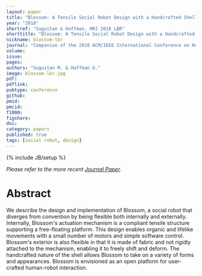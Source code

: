 ```yaml
---
layout: paper
title: "Blossom: A Tensile Social Robot Design with a Handcrafted Shell"
year: "2018"
shortref: "Suguitan & Hoffman. HRI 2018 LBR"
shorttitle: "Blossom: A Tensile Social Robot Design with a Handcrafted Shell"
nickname: blossom-lbr
journal: "Companion of the 2018 ACM/IEEE International Conference on Human-Robot Interaction (HRI)"
volume: 
issue: 
pages: 
authors: "Suguitan M. & Hoffman G."
image: blossom-lbr.jpg
pdf: 
pdflink:
pubtype: conference
github: 
pmid:  
pmcid: 
f1000: 
figshare: 
doi: 
category: papers
published: true
tags: [social robot, design]
---
```

{% include JB/setup %}

*Please refer to the more recent [Journal Paper](blossom-thri).*

# Abstract 

We describe the design and implementation of Blossom, a social robot that diverges from convention by being flexible both internally and externally. Internally, Blossom's actuation mechanism is a compliant tensile structure supporting a free-floating platform. This design enables organic and lifelike movements with a small number of motors and simple software control. Blossom's exterior is also flexible in that it is made of fabric and not rigidly attached to the mechanism, enabling it to freely shift and deform. The handcrafted nature of the shell allows Blossom to take on a variety of forms and appearances. Blossom is envisioned as an open platform for user-crafted human-robot interaction.
